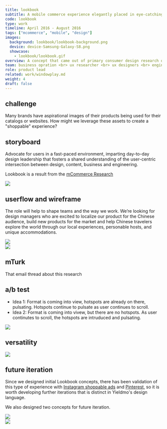```yaml
---
title: lookbook
subtitle: A mobile commerce experience elegantly placed in eye-catching, interactive brand context that helps product showcase and drives user engagement. 
code: lookbook
type: work
timeline: April 2016 - August 2016
tags: ["mcommerce", "mobile", "design"]
images:
  background: lookbook/lookbook-background.png
  device: device-Samsung-Galaxy-S8.png
  showcase: 
    - lookbook/lookbook.gif
overview: A concept that came out of primary consumer design research on how people discover and purchase brands/products, Lookbook presents a group of products in their natural setting (a room of furniture, a model wearing clothing items, etc.), and allows individual items to be clicked to explore more within the format.
team: business opration <br> ux researcher <br> ux designers <br> engineers <br> a/b testing analyst
role: product lead
related: work/windowplay.md
weight: 4
draft: false
---
```


## challenge

Many brands have aspirational images of their products being used for their catalogs or websites. How might we leverage these assets to create a "shoppable" experience?

## storyboard

Advocate for users in a fast-paced environment, imparting day-to-day design leadership that fosters a shared understanding of the user-centric intersection between design, content, business and engineering.

Lookbook is a result from the [mCommerce Research](/work/mobile-commerce-research/)

<div><img src="/_images/work/lookbook/lookbook-storyboard.jpg"></div>

## userflow and wireframe 

The role will help to shape teams and the way we work. We’re looking for design managers who are excited to localize our product for the Chinese audience, build new products for the market and help Chinese travelers explore the world through our local experiences, personable hosts, and unique accommodations. 

<div><img src="/_images/work/lookbook/userflow.jpg"></div>
<div><img src="/_images/work/lookbook/wireframe.png"></div>


## mTurk

That email thread about this research


## a/b test

- Idea 1: Format is coming into view, hotspots are already on there, pulsating. Hotspots continue to pulsate as user continues to scroll.
- Idea 2: Format is coming into vivew, but there are no hotspots. As user continutes to scroll, the hotspots are intruduced and pulsating.

<div><img src="/_images/work/lookbook/ab-test.jpg"></div>


## versatility

<div><img src="/_images/work/lookbook/versatility.jpg"></div>

## future iteration

Since we designed initial Lookbook concepts, there has been validation of this type of experience with [Instagram shoppable ads](http://www.adweek.com/digital/retailers-can-now-make-instagram-posts-much-more-shoppable/) and [Pinterest](https://blog.pinterest.com/en/search-outside-box-new-pinterest-visual-discovery-tools), so it is worth developing further iterations that is distinct in Yieldmo's design language.

We also designed two concepts for future iteration. 

<div><img src="/_images/work/lookbook/slider.jpg"></div>
<div><img src="/_images/work/lookbook/payment.jpg"></div>
